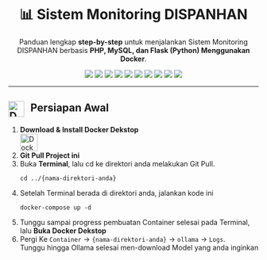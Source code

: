 <h1 align="center">📊 Sistem Monitoring DISPANHAN</h1>

<p align="center">Panduan lengkap <strong>step-by-step</strong> untuk menjalankan Sistem Monitoring DISPANHAN berbasis <strong>PHP, MySQL, dan Flask (Python) Menggunakan Docker</strong>.</p>


<div align="center">
  <img src="https://img.shields.io/badge/Docker-%232496ED?style=for-the-badge&logo=docker&logoColor=white">
  <img src="https://img.shields.io/badge/HTML5-E34F26?style=for-the-badge&logo=html5&logoColor=white">
  <img src="https://img.shields.io/badge/CSS-%23663399?style=for-the-badge&logo=css&logoColor=white">
  <img src="https://img.shields.io/badge/JavaScript-F7DF1E?style=for-the-badge&logo=javascript&logoColor=black">
  <img src="https://img.shields.io/badge/PHP-%23777BB4?style=for-the-badge&logo=php&logoColor=white">
  <img src="https://img.shields.io/badge/phpmyadmin-%233BABC3?style=for-the-badge&logo=phpmyadmin&logoColor=white">
  <img src="https://img.shields.io/badge/MYSQL-%234479A1?style=for-the-badge&logo=mysql&logoColor=white">
  <img src="https://img.shields.io/badge/python-3670A0?style=for-the-badge&logo=python&logoColor=ffdd54">
  <img src="https://img.shields.io/badge/Flask-%233BABC3?style=for-the-badge&logo=flask&logoColor=white">
  
  <img src="https://img.shields.io/badge/ollama-%23000000?style=for-the-badge&logo=ollama&logoColor=white">
  
</div>

<hr/>

<h2><img src="https://skillicons.dev/icons?i=docker" alt="Docker Icon" style="height: 1.5em; vertical-align: middle; margin-right: 8px;"> Persiapan Awal</h2>

<ol>
  <li>
    <strong>Download & Install Docker Dekstop</strong><br/>
    <a href="https://www.docker.com/products/docker-desktop/">
      <img src="https://i.postimg.cc/vZmNGz0w/docker-download.png" alt="Docker Dekstop" style="height: 2.5em; vertical-align: middle;">
    </a>
  </li>
  <li>
    <strong>Git Pull Project ini</strong>
  </li>
  <li>
    Buka <strong>Terminal</strong>, lalu cd ke direktori anda melakukan Git Pull.<br/>
    <pre><code>cd ../{nama-direktori-anda}</code></pre>
  </li>
  <li>Setelah Terminal berada di direktori anda, jalankan kode ini<br/>
    <pre><code>docker-compose up -d</code></pre>
  </li>
  <li>Tunggu sampai progress pembuatan Container selesai pada Terminal, lalu <strong>Buka Docker Dekstop</strong>
  </li>
  <li>Pergi Ke <code>Container</code> -> <code>{nama-direktori-anda}</code> -> <code>ollama</code> -> <code>Logs</code>.<br/>
  Tunggu hingga Ollama selesai men-download Model yang anda inginkan
  </li>
</ol>


